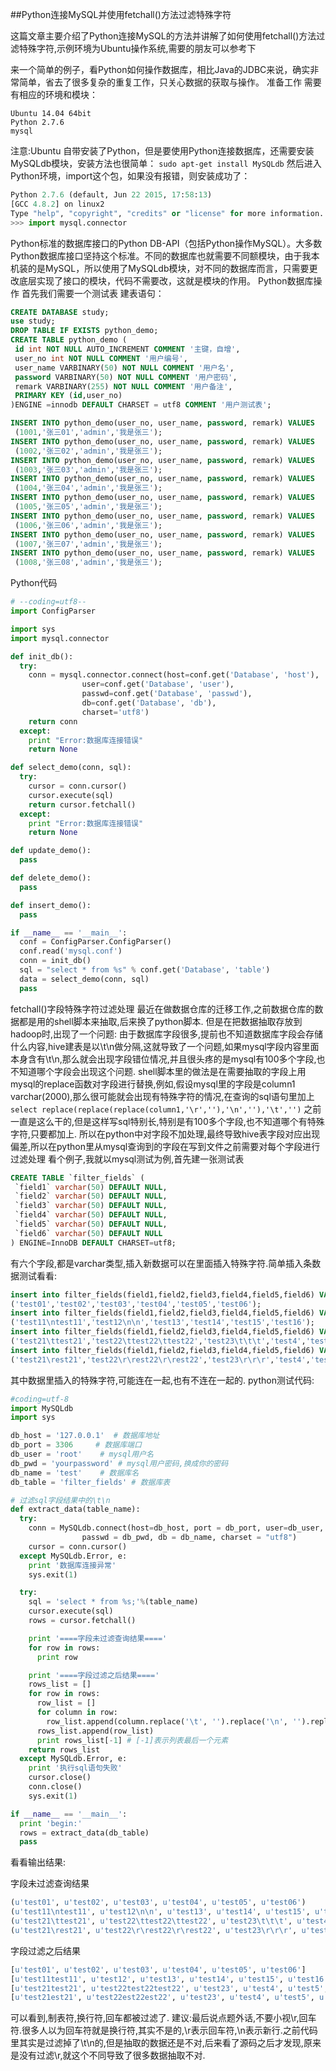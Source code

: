 
##Python连接MySQL并使用fetchall()方法过滤特殊字符


这篇文章主要介绍了Python连接MySQL的方法并讲解了如何使用fetchall()方法过滤特殊字符,示例环境为Ubuntu操作系统,需要的朋友可以参考下

来一个简单的例子，看Python如何操作数据库，相比Java的JDBC来说，确实非常简单，省去了很多复杂的重复工作，只关心数据的获取与操作。
准备工作
需要有相应的环境和模块：

    Ubuntu 14.04 64bit
    Python 2.7.6
    mysql

注意:Ubuntu 自带安装了Python，但是要使用Python连接数据库，还需要安装MySQLdb模块，安装方法也很简单：
   `sudo apt-get install MySQLdb`
然后进入Python环境，import这个包，如果没有报错，则安装成功了：

``` python
Python 2.7.6 (default, Jun 22 2015, 17:58:13) 
[GCC 4.8.2] on linux2
Type "help", "copyright", "credits" or "license" for more information.
>>> import mysql.connector
```
Python标准的数据库接口的Python DB-API（包括Python操作MySQL）。大多数Python数据库接口坚持这个标准。不同的数据库也就需要不同额模块，由于我本机装的是MySQL，所以使用了MySQLdb模块，对不同的数据库而言，只需要更改底层实现了接口的模块，代码不需要改，这就是模块的作用。
Python数据库操作
首先我们需要一个测试表
建表语句：
```sql
CREATE DATABASE study;
use study;
DROP TABLE IF EXISTS python_demo;
CREATE TABLE python_demo (
 id int NOT NULL AUTO_INCREMENT COMMENT '主键，自增',
 user_no int NOT NULL COMMENT '用户编号',
 user_name VARBINARY(50) NOT NULL COMMENT '用户名',
 password VARBINARY(50) NOT NULL COMMENT '用户密码',
 remark VARBINARY(255) NOT NULL COMMENT '用户备注',
 PRIMARY KEY (id,user_no)
)ENGINE =innodb DEFAULT CHARSET = utf8 COMMENT '用户测试表';

INSERT INTO python_demo(user_no, user_name, password, remark) VALUES
 (1001,'张三01','admin','我是张三');
INSERT INTO python_demo(user_no, user_name, password, remark) VALUES
 (1002,'张三02','admin','我是张三');
INSERT INTO python_demo(user_no, user_name, password, remark) VALUES
 (1003,'张三03','admin','我是张三');
INSERT INTO python_demo(user_no, user_name, password, remark) VALUES
 (1004,'张三04','admin','我是张三');
INSERT INTO python_demo(user_no, user_name, password, remark) VALUES
 (1005,'张三05','admin','我是张三');
INSERT INTO python_demo(user_no, user_name, password, remark) VALUES
 (1006,'张三06','admin','我是张三');
INSERT INTO python_demo(user_no, user_name, password, remark) VALUES
 (1007,'张三07','admin','我是张三');
INSERT INTO python_demo(user_no, user_name, password, remark) VALUES
 (1008,'张三08','admin','我是张三');
```
Python代码
```python
# --coding=utf8--
import ConfigParser

import sys
import mysql.connector

def init_db():
  try:
    conn = mysql.connector.connect(host=conf.get('Database', 'host'),
                user=conf.get('Database', 'user'),
                passwd=conf.get('Database', 'passwd'),
                db=conf.get('Database', 'db'),
                charset='utf8')
    return conn
  except:
    print "Error:数据库连接错误"
    return None

def select_demo(conn, sql):
  try:
    cursor = conn.cursor()
    cursor.execute(sql)
    return cursor.fetchall()
  except:
    print "Error:数据库连接错误"
    return None

def update_demo():
  pass

def delete_demo():
  pass

def insert_demo():
  pass

if __name__ == '__main__':
  conf = ConfigParser.ConfigParser()
  conf.read('mysql.conf')
  conn = init_db()
  sql = "select * from %s" % conf.get('Database', 'table')
  data = select_demo(conn, sql)
  pass
```
fetchall()字段特殊字符过滤处理
最近在做数据仓库的迁移工作,之前数据仓库的数据都是用的shell脚本来抽取,后来换了python脚本.
但是在把数据抽取存放到hadoop时,出现了一个问题:
由于数据库字段很多,提前也不知道数据库字段会存储什么内容,hive建表是以\t\n做分隔,这就导致了一个问题,如果mysql字段内容里面本身含有\t\n,那么就会出现字段错位情况,并且很头疼的是mysql有100多个字段,也不知道哪个字段会出现这个问题.
shell脚本里的做法是在需要抽取的字段上用mysql的replace函数对字段进行替换,例如,假设mysql里的字段是column1 varchar(2000),那么很可能就会出现有特殊字符的情况,在查询的sql语句里加上
`select replace(replace(replace(column1,'\r',''),'\n',''),'\t','')`
之前一直是这么干的,但是这样写sql特别长,特别是有100多个字段,也不知道哪个有特殊字符,只要都加上.
所以在python中对字段不加处理,最终导致hive表字段对应出现偏差,所以在python里从mysql查询到的字段在写到文件之前需要对每个字段进行过滤处理
看个例子,我就以mysql测试为例,首先建一张测试表
```sql
CREATE TABLE `filter_fields` (
 `field1` varchar(50) DEFAULT NULL,
 `field2` varchar(50) DEFAULT NULL,
 `field3` varchar(50) DEFAULT NULL,
 `field4` varchar(50) DEFAULT NULL,
 `field5` varchar(50) DEFAULT NULL,
 `field6` varchar(50) DEFAULT NULL
) ENGINE=InnoDB DEFAULT CHARSET=utf8;
```
有六个字段,都是varchar类型,插入新数据可以在里面插入特殊字符.简单插入条数据测试看看:
```sql
insert into filter_fields(field1,field2,field3,field4,field5,field6) VALUES
('test01','test02','test03','test04','test05','test06');
insert into filter_fields(field1,field2,field3,field4,field5,field6) VALUES
('test11\ntest11','test12\n\n','test13','test14','test15','test16');
insert into filter_fields(field1,field2,field3,field4,field5,field6) VALUES
('test21\ttest21','test22\ttest22\ttest22','test23\t\t\t','test4','test5','test6');
insert into filter_fields(field1,field2,field3,field4,field5,field6) VALUES
('test21\rest21','test22\r\rest22\r\rest22','test23\r\r\r','test4','test5','test6');
```
其中数据里插入的特殊字符,可能连在一起,也有不连在一起的.
python测试代码:
```python
#coding=utf-8
import MySQLdb
import sys

db_host = '127.0.0.1'  # 数据库地址
db_port = 3306     # 数据库端口
db_user = 'root'    # mysql用户名
db_pwd = 'yourpassword' # mysql用户密码,换成你的密码
db_name = 'test'    # 数据库名
db_table = 'filter_fields' # 数据库表

# 过滤sql字段结果中的\t\n
def extract_data(table_name):
  try:
    conn = MySQLdb.connect(host=db_host, port = db_port, user=db_user,
                passwd = db_pwd, db = db_name, charset = "utf8")
    cursor = conn.cursor()
  except MySQLdb.Error, e:
    print '数据库连接异常'
    sys.exit(1)

  try:
    sql = 'select * from %s;'%(table_name)
    cursor.execute(sql)
    rows = cursor.fetchall()

    print '====字段未过滤查询结果===='
    for row in rows:
      print row

    print '====字段过滤之后结果===='
    rows_list = []
    for row in rows:
      row_list = []
      for column in row:
        row_list.append(column.replace('\t', '').replace('\n', '').replace('\r', ''))
      rows_list.append(row_list)
      print rows_list[-1] # [-1]表示列表最后一个元素
    return rows_list
  except MySQLdb.Error, e:
    print '执行sql语句失败'
    cursor.close()
    conn.close()
    sys.exit(1)

if __name__ == '__main__':
  print 'begin:'
  rows = extract_data(db_table)
  pass
```
看看输出结果:

字段未过滤查询结果
```python
(u'test01', u'test02', u'test03', u'test04', u'test05', u'test06')
(u'test11\ntest11', u'test12\n\n', u'test13', u'test14', u'test15', u'test16')
(u'test21\ttest21', u'test22\ttest22\ttest22', u'test23\t\t\t', u'test4', u'test5', u'test6')
(u'test21\rest21', u'test22\r\rest22\r\rest22', u'test23\r\r\r', u'test4', u'test5', u'test6')
```
字段过滤之后结果
```python
[u'test01', u'test02', u'test03', u'test04', u'test05', u'test06']
[u'test11test11', u'test12', u'test13', u'test14', u'test15', u'test16']
[u'test21test21', u'test22test22test22', u'test23', u'test4', u'test5', u'test6']
[u'test21est21', u'test22est22est22', u'test23', u'test4', u'test5', u'test6']
```
可以看到,制表符,换行符,回车都被过滤了.
建议:最后说点题外话,不要小视\r,回车符.很多人以为回车符就是换行符,其实不是的,\r表示回车符,\n表示新行.之前代码里其实是过滤掉了\t\n的,但是抽取的数据还是不对,后来看了源码之后才发现,原来是没有过滤\r,就这个不同导致了很多数据抽取不对.

